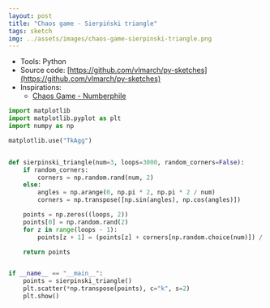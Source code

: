 ```yaml
---
layout: post
title: "Chaos game - Sierpiński triangle"
tags: sketch
img: ../assets/images/chaos-game-sierpinski-triangle.png
---
```


- Tools: Python
- Source code: [https://github.com/vlmarch/py-sketches](https://github.com/vlmarch/py-sketches)
- Inspirations:
    - [Chaos Game - Numberphile](https://www.youtube.com/watch?v=kbKtFN71Lfs)

```python
import matplotlib
import matplotlib.pyplot as plt
import numpy as np

matplotlib.use("TkAgg")


def sierpinski_triangle(num=3, loops=3000, random_corners=False):
    if random_corners:
        corners = np.random.rand(num, 2)
    else:
        angles = np.arange(0, np.pi * 2, np.pi * 2 / num)
        corners = np.transpose([np.sin(angles), np.cos(angles)])

    points = np.zeros((loops, 2))
    points[0] = np.random.rand(2)
    for z in range(loops - 1):
        points[z + 1] = (points[z] + corners[np.random.choice(num)]) / 2

    return points


if __name__ == "__main__":
    points = sierpinski_triangle()
    plt.scatter(*np.transpose(points), c="k", s=2)
    plt.show()
```
